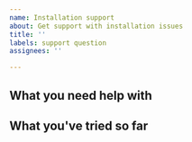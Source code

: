 ```yaml
---
name: Installation support
about: Get support with installation issues
title: ''
labels: support question
assignees: ''

---
```


## What you need help with


## What you've tried so far
